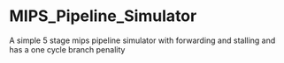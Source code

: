# MIPS_Pipeline_Simulator
A simple 5 stage mips pipeline simulator with forwarding and stalling and has a one cycle branch penality

